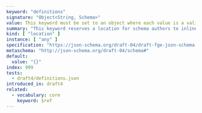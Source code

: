 ```yaml
---
keyword: "definitions"
signature: "Object<String, Schema>"
value: This keyword must be set to an object where each value is a valid JSON Schema
summary: "This keyword reserves a location for schema authors to inline reusable JSON Schemas into a more general schema."
kind: [ "location" ]
instance: [ "any" ]
specification: "https://json-schema.org/draft-04/draft-fge-json-schema-validation-00#rfc.section.5.5.7"
metaschema: "http://json-schema.org/draft-04/schema#"
default:
  value: "{}"
index: 999
tests:
  - draft4/definitions.json
introduced_in: draft4
related:
  - vocabulary: core
    keyword: $ref
---
```

